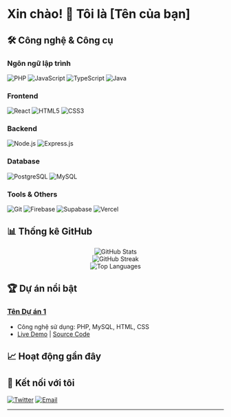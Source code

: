 # Xin chào! 👋 Tôi là [Tên của bạn]

## 🛠️ Công nghệ & Công cụ

### Ngôn ngữ lập trình
![PHP](https://img.shields.io/badge/-PHP-3776AB?style=flat-square&logo=php&logoColor=white)
![JavaScript](https://img.shields.io/badge/-JavaScript-F7DF1E?style=flat-square&logo=javascript&logoColor=black)
![TypeScript](https://img.shields.io/badge/-TypeScript-3178C6?style=flat-square&logo=typescript&logoColor=white)
![Java](https://img.shields.io/badge/-Java-007396?style=flat-square&logo=java&logoColor=white)

### Frontend
![React](https://img.shields.io/badge/-React-61DAFB?style=flat-square&logo=react&logoColor=black)
![HTML5](https://img.shields.io/badge/-HTML5-E34F26?style=flat-square&logo=html5&logoColor=white)
![CSS3](https://img.shields.io/badge/-CSS3-1572B6?style=flat-square&logo=css3&logoColor=white)

### Backend
![Node.js](https://img.shields.io/badge/-Node.js-339933?style=flat-square&logo=node.js&logoColor=white)
![Express.js](https://img.shields.io/badge/-Express.js-000000?style=flat-square&logo=express&logoColor=white)

### Database
![PostgreSQL](https://img.shields.io/badge/-PostgreSQL-336791?style=flat-square&logo=postgresql&logoColor=white)
![MySQL](https://img.shields.io/badge/-MySQL-4479A1?style=flat-square&logo=mysql&logoColor=white)

### Tools & Others
![Git](https://img.shields.io/badge/-Git-F05032?style=flat-square&logo=git&logoColor=white)
![Firebase](https://img.shields.io/badge/-Firebase-232F3E?style=flat-square&logo=firebase&logoColor=white)
![Supabase](https://img.shields.io/badge/-Supabase-232F3E?style=flat-square&logo=supabase&logoColor=white)
![Vercel](https://img.shields.io/badge/-Vercel-232F3E?style=flat-square&logo=vercel&logoColor=white)

## 📊 Thống kê GitHub

<div align="center">
  <img src="https://github-readme-stats.vercel.app/api?username=KairomGithub&show_icons=true&theme=radical" alt="GitHub Stats" />
</div>

<div align="center">
  <img src="https://github-readme-streak-stats.herokuapp.com/?user=KairomGithub&theme=radical" alt="GitHub Streak" />
</div>

<div align="center">
  <img src="https://github-readme-stats.vercel.app/api/top-langs/?username=KairomGithub&layout=compact&theme=radical" alt="Top Languages" />
</div>

## 🏆 Dự án nổi bật

### [Tên Dự án 1](https://github.com/thazh-tean/strawe-social)
- Công nghệ sử dụng: PHP, MySQL, HTML, CSS
- [Live Demo](https://strawe.kesug.com) | [Source Code](https://github.com/thazh-team/strawe-social)


## 📈 Hoạt động gần đây

<!--START_SECTION:activity-->
<!--END_SECTION:activity-->

## 🤝 Kết nối với tôi

[![Twitter](https://img.shields.io/badge/-Twitter-1DA1F2?style=flat-square&logo=twitter&logoColor=white)](https://twitter.com/your-handle)
[![Email](https://img.shields.io/badge/-Email-D14836?style=flat-square&logo=gmail&logoColor=white)](mailto:hello.thazh@gmail.com)

---

